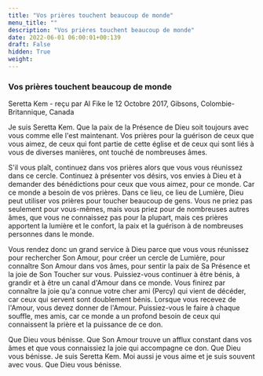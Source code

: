 ```yaml
---
title: "Vos prières touchent beaucoup de monde"
menu_title: ""
description: "Vos prières touchent beaucoup de monde"
date: 2022-06-01 06:00:01+00:139
draft: False
hidden: True
weight:
---
```

### Vos prières touchent beaucoup de monde

Seretta Kem - reçu par Al Fike le 12 Octobre 2017, Gibsons, Colombie-Britannique, Canada

Je suis Seretta Kem. Que la paix de la Présence de Dieu soit toujours avec vous comme elle l'est maintenant. Vos prières pour la guérison de ceux que vous aimez, de ceux qui font partie de cette église et de ceux qui sont liés à vous de diverses manières, ont touché de nombreuses âmes.

S'il vous plaît, continuez dans vos prières alors que vous vous réunissez dans ce cercle. Continuez à présenter vos désirs, vos envies à Dieu et à demander des bénédictions pour ceux que vous aimez, pour ce monde. Car ce monde a besoin de vos prières. Dans ce lieu, ce lieu de Lumière, Dieu peut utiliser vos prières pour toucher beaucoup de gens. Vous ne priez pas seulement pour vous-mêmes, mais vous priez pour de nombreuses autres âmes, que vous ne connaissez pas pour la plupart, mais ces prières apportent la lumière et le confort, la paix et la guérison à de nombreuses personnes dans le monde.

Vous rendez donc un grand service à Dieu parce que vous vous réunissez pour rechercher Son Amour, pour créer un cercle de Lumière, pour connaître Son Amour dans vos âmes, pour sentir la paix de Sa Présence et la joie de Son Toucher sur vous. Puissiez-vous continuer à être bénis, à grandir et à être un canal d'Amour dans ce monde. Vous finirez par connaître la joie qu'a connue votre cher ami (Percy) qui vient de décéder, car ceux qui servent sont doublement bénis. Lorsque vous recevez de l'Amour, vous devez donner de l'Amour. Puissiez-vous le faire à chaque souffle, mes amis, car ce monde a un profond besoin de ceux qui connaissent la prière et la puissance de ce don.

Que Dieu vous bénisse. Que Son Amour trouve un afflux constant dans vos âmes et que vous connaissiez la joie qui accompagne ce don. Que Dieu vous bénisse. Je suis Seretta Kem. Moi aussi je vous aime et je suis souvent avec vous. Que Dieu vous bénisse.


